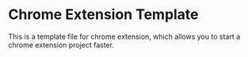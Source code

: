 # Chrome Extension Template

This is a template file for chrome extension, which allows you to start a chrome extension project faster.
